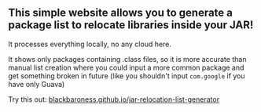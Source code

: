 ## This simple website allows you to generate a package list to relocate libraries inside your JAR!

It processes everything locally, no any cloud here.

It shows only packages containing .class files, so it is more accurate than manual list creation where you could input a more common package and get something broken in future (like you shouldn't input `com.google` if you have only Guava)

Try this out: [blackbaroness.github.io/jar-relocation-list-generator](https://blackbaroness.github.io/jar-relocation-list-generator)
